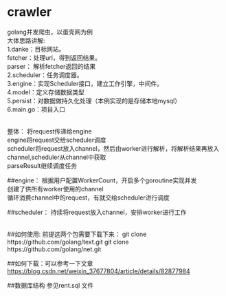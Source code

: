 # crawler
golang并发爬虫，以蛋壳网为例<br/>
大体思路讲解:<br/>
1.danke：目标网站。<br/>
fetcher：处理url，得到返回结果。<br/>
parser： 解析fetcher返回的结果<br/>
2.scheduler：任务调度器。<br/>
3.engine：实现Scheduler接口，建立工作引擎，中间件。<br/>
4.model：定义存储数据类型<br/>
5.persist：对数据做持久化处理（本例实现的是存储本地mysql）<br/>
6.main.go：项目入口<br/>

<br/>
整体：
将request传递给engine <br/>
engine将request交给scheduler调度<br/>
scheduler将request放入channel，然后由worker进行解析，将解析结果再放入channel,scheduler从channel中获取<br/>
parseResult继续调度任务<br/>

##engine：
根据用户配置WorkerCount，开启多个goroutine实现并发 <br/>
创建了供所有worker使用的channel<br/>
循环消费channel中的request，有就交给scheduler进行调度<br/>

##scheduler：
持续将request放入channel，安排worker进行工作

<br/>
##如何使用:
前提这两个包需要下载下来：
git clone https://github.com/golang/text.git   
git clone https://github.com/golang/net.git 

##如何下载：可以参考一下文章
https://blog.csdn.net/weixin_37677804/article/details/82877984

##数据库结构 参见rent.sql 文件
<br/>

